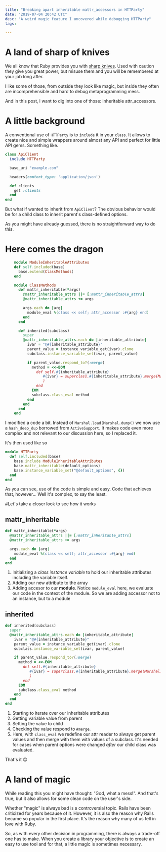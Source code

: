 ```yaml
---
title: "Breaking apart inheritable mattr_accessors in HTTParty"
date: "2019-07-04 20:42 UTC"
desc: "A weird magic feature I uncovered while debugging HTTParty"
tags:

---
```


# A land of sharp of knives

We all know that Ruby provides you with [sharp knives](https://m.signalvnoise.com/provide-sharp-knives/). Used with caution they give you great power, but misuse them and you will be remembered at your job long after.

I like some of those, from outside they look like magic, but inside they often are incomprehensible and hard to debug metaprogramming mess.

And in this post, I want to dig into one of those: inheritable attr_accessors.

# A little background

A conventional use of `HTTParty` is to `include` it in your `class`. It allows to create nice and simple wrappers around almost any API and perfect for little API gems. Something like.

```ruby
class ApiClient
  include HTTParty

  base_uri "example.com"

  headers(content_type: 'application/json')

  def clients
    get :clients
  end
end
``` 

But what if wanted to inherit from `ApiClient`? The obvious behavior would be for a child class to inherit parent's class-defined options.

As you might have already guessed, there is no straightforward way to do this.

# Here comes the dragon

```ruby
    module ModuleInheritableAttributes
    def self.included(base)
      base.extend(ClassMethods)
    end

    module ClassMethods
      def mattr_inheritable(*args)
        @mattr_inheritable_attrs ||= [:mattr_inheritable_attrs]
        @mattr_inheritable_attrs += args

        args.each do |arg|
          module_eval %(class << self; attr_accessor :#{arg} end)
        end
      end

      def inherited(subclass)
        super
        @mattr_inheritable_attrs.each do |inheritable_attribute|
          ivar = "@#{inheritable_attribute}"
          parent_value = instance_variable_get(ivar).clone
          subclass.instance_variable_set(ivar, parent_value)

          if parent_value.respond_to?(:merge)
            method = <<-EOM
              def self.#{inheritable_attribute}
                 #{ivar} = superclass.#{inheritable_attribute}.merge(Marshal.load(Marshal.dump(#{ivar})
                 )
              end
            EOM
            subclass.class_eval method
          end
        end
      end
    end
```
I modified a code a bit. Instead of `Marshal.load(Marshal.dump()` we now use a `hash_deep_dup` borrowed from `ActiveSupport`. It makes code even more complex and not relevant to our discussion here, so I replaced it.

It's then used like so

```ruby
module HTTParty
  def self.included(base)
    base.include ModuleInheritableAttributes
    base.mattr_inheritable(default_options)
    base.instance_variable_set("@default_options", {})
  end
end
```

As you can see, use of the code is simple and easy. Code that achieves that, however... Well it's complex, to say the least.


#Let's take a closer look to see how it works

## mattr_inheritable

```ruby
def mattr_inheritable(*args)
  @mattr_inheritable_attrs ||= [:mattr_inheritable_attrs]
  @mattr_inheritable_attrs += args

  args.each do |arg|
    module_eval %(class << self; attr_accessor :#{arg} end)
  end
end
```

1. Initializing a _class instance variable_ to hold our inheritable attributes including the variable itself.
2. Adding our new attribute to the array
3. Adding accesor to our **module**. Notice `module_eval` here, we evaluate our code in the context of the module. So we are adding accessor not to an instance, but to a module

## inherited

```ruby
def inherited(subclass)
  super
  @mattr_inheritable_attrs.each do |inheritable_attribute|
    ivar = "@#{inheritable_attribute}"
    parent_value = instance_variable_get(ivar).clone
    subclass.instance_variable_set(ivar, parent_value)

    if parent_value.respond_to?(:merge)
      method = <<-EOM
        def self.#{inheritable_attribute}
           #{ivar} = superclass.#{inheritable_attribute}.merge(Marshal.load(Marshal.dump(#{ivar})
           )
        end
      EOM
      subclass.class_eval method
    end
  end
end
```

1. Starting to iterate over our inheritable attributes
2. Getting variable value from parent
3. Setting the value to child 
3. Checking the value respond to `#merge`.
3. Here, with `class_eval` we redefine our attr reader to always get parent values and then merge with them with values of a subclass. It's needed for cases when parent options were changed *after* our child class was evaluated.

That's it 😊

# A land of magic

While reading this you might have thought: "God, what a mess!". And that's true, but it also allows for some clean code on the user's side.

Whether "magic" is always bad is a controversial topic. Rails have been criticized for years because of it. However, it is also the reason why Rails became so popular in the first place. It's the reason why many of us fell in love with Ruby.

So, as with every other decision in programming, there is always a trade-off one has to make. When you create a library your objective is to create an easy to use tool and for that, a little magic is sometimes necessary.

